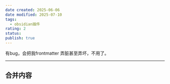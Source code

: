 ```yaml
---
date created: 2025-06-06
date modified: 2025-07-10
tags:
  - obsidian插件
rating: 2
status:
publish: true
---
```



有bug，会把我frontmatter 弄脏甚至弄坏，不用了。


---

## 合并内容

[](api制定.md)